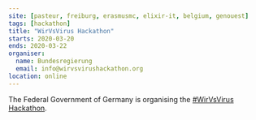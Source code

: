 ```yaml
---
site: [pasteur, freiburg, erasmusmc, elixir-it, belgium, genouest]
tags: [hackathon]
title: "WirVsVirus Hackathon"
starts: 2020-03-20
ends: 2020-03-22
organiser:
  name: Bundesregierung
  email: info@wirvsvirushackathon.org
location: online
---
```


The Federal Government of Germany is organising the [#WirVsVirus Hackathon](https://wirvsvirushackathon.org/).
